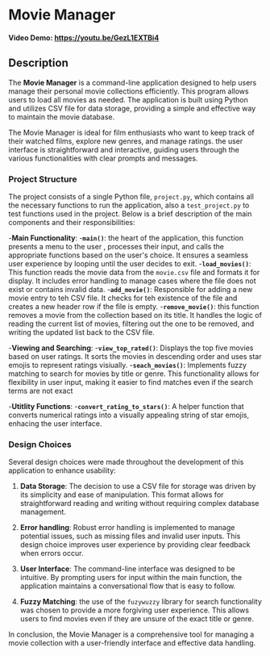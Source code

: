 # Movie Manager

#### Video Demo: <https://youtu.be/GezL1EXTBi4>

## Description

The **Movie Manager** is a command-line application designed to help users manage their personal movie collections efficiently. This program allows users to load all movies as needed. The application is built using Python and utilizes CSV file for data storage, providing a simple and effective way to maintain the movie database.

The Movie Manager is ideal for film enthusiasts who want to keep track of their watched films, explore new genres, and manage ratings. the user interface is straightforward and interactive, guiding users through the various functionalities with clear prompts and messages.

### Project Structure

The project consists of a single Python file, `project.py`, which contains all the necessary functions to run the application, also a `test_project.py` to test functions used in the project. Below is a brief description of the main components and their responsibilities:

-**Main Functionality**:
    -**`main()`**: the heart of the application, this function presents a menu to the user , processes their input, and calls the appropriate functions based on the user's choice. It ensures a seamless user experience by looping until the user decides to exit.
    -**`load_movies()`**: This function reads the movie data from the `movie.csv` file and formats it for display. It includes error handling to manage cases where the file does not exist or contains invalid data.
    -**`add_movie()`**: Responsible for adding a new movie entry to teh CSV file. It checks for teh existence of the file and creates a new header row if the file is empty.
    -**`remove_movie()`**: this function removes a movie from the collection based on its title. It handles the logic of reading the current list of movies, filtering out the one to be removed, and writing the updated list back to the CSV file.

-**Viewing and Searching**:
    -**`view_top_rated()`**: Displays the top five movies based on user ratings. It sorts the movies in descending order and uses star emojis to represent ratings visiually.
    -**`seach_movies()`**: Implements fuzzy matching to search for movies by title or genre. This functionality allows for flexibility in user input, making it easier to find matches even if the search terms are not exact

-**Utitlity Functions**:
    -**`convert_rating_to_stars()`**: A helper function that converts numerical ratings into a visually appealing string of star emojis, enhacing the user interface.

### Design Choices

Several design choices were made throughout the development of this application to enhance usability:

1. **Data Storage**: The decision to use a CSV file for storage was driven by its simplicity and ease of manipulation. This format allows for straightforward reading and writing without requiring complex database management.

2. **Error handling**: Robust error handling is implemented to manage potential issues, such as missing files and invalid user inputs. This design choice improves user experience by providing clear feedback when errors occur.

3. **User Interface**: The command-line interface was designed to be intuitive. By prompting users for input within the main function, the application maintains a conversational flow that is easy to follow.

4. **Fuzzy Matching**: the use of the `fuzywuzzy` library for search functionality was chosen to provide a more forgiving user experience. This allows users to find movies even if they are unsure of the exact title or genre.

In conclusion, the Movie Manager is a comprehensive tool for managing a movie collection with a user-friendly interface and effective data handling.
